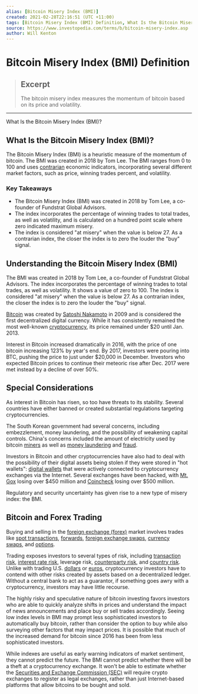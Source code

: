 ```yaml
---
alias: [Bitcoin Misery Index (BMI)]
created: 2021-02-28T22:16:51 (UTC +11:00)
tags: [Bitcoin Misery Index (BMI) Definition, What Is the Bitcoin Misery Index (BMI)?]
source: https://www.investopedia.com/terms/b/bitcoin-misery-index.asp
author: Will Kenton
---
```


# Bitcoin Misery Index (BMI) Definition

> ## Excerpt
> The bitcoin misery index measures the momentum of bitcoin based on its price and volatility.

---

What Is the Bitcoin Misery Index (BMI)?
## What Is the Bitcoin Misery Index (BMI)?

The Bitcoin Misery Index (BMI) is a heuristic measure of the momentum of bitcoin. The BMI was created in 2018 by Tom Lee. The BMI ranges from 0 to 100 and uses [contrarian](https://www.investopedia.com/terms/c/contrarian.asp) economic indicators, incorporating several different market factors, such as price, winning trades percent, and volatility.

### Key Takeaways

-   The Bitcoin Misery Index (BMI) was created in 2018 by Tom Lee, a co-founder of Fundstrat Global Advisors.
-   The index incorporates the percentage of winning trades to total trades, as well as volatility, and is calculated on a hundred point scale where zero indicated maximum misery.
-   The index is considered "at misery" when the value is below 27. As a contrarian index, the closer the index is to zero the louder the "buy" signal.

## Understanding the Bitcoin Misery Index (BMI)

The BMI was created in 2018 by Tom Lee, a co-founder of Fundstrat Global Advisors. The index incorporates the percentage of winning trades to total trades, as well as volatility. It shows a value of zero to 100. The index is considered "at misery" when the value is below 27. As a contrarian index, the closer the index is to zero the louder the "buy" signal.

[Bitcoin](https://www.investopedia.com/terms/b/bitcoin.asp) was created by [Satoshi Nakamoto](https://www.investopedia.com/terms/s/satoshi-nakamoto.asp) in 2009 and is considered the first decentralized digital currency. While it has consistently remained the most well-known [cryptocurrency](https://www.investopedia.com/terms/c/cryptocurrency.asp), its price remained under $20 until Jan. 2013.

Interest in Bitcoin increased dramatically in 2016, with the price of one bitcoin increasing 123% by year's end. By 2017, investors were pouring into BTC, pushing the price to just under $20,000 in December. Investors who expected Bitcoin prices to continue their meteoric rise after Dec. 2017 were met instead by a decline of over 50%.

## Special Considerations

As interest in Bitcoin has risen, so too have threats to its stability. Several countries have either banned or created substantial regulations targeting cryptocurrencies.

The South Korean government had several concerns, including embezzlement, money laundering, and the possibility of weakening capital controls. China's concerns included the amount of electricity used by bitcoin [miners](https://www.investopedia.com/terms/b/bitcoin-mining.asp) as well as [money laundering](https://www.investopedia.com/terms/m/moneylaundering.asp) and [fraud](https://www.investopedia.com/terms/f/fraud.asp).

Investors in Bitcoin and other cryptocurrencies have also had to deal with the possibility of their digital assets being stolen if they were stored in "hot wallets": [digital wallets](https://www.investopedia.com/terms/d/digital-wallet.asp) that were actively connected to cryptocurrency exchanges via the Internet. Several exchanges have been hacked, with [Mt. Gox](https://www.investopedia.com/terms/m/mt-gox.asp) losing over $450 million and [Coincheck](https://www.investopedia.com/terms/c/coincheck.asp) losing over $500 million.

Regulatory and security uncertainty has given rise to a new type of misery index: the BMI.

## Bitcoin and Forex Trading

Buying and selling in the [foreign exchange (forex)](https://www.investopedia.com/terms/f/foreign-exchange.asp) market involves trades like [spot transactions](https://www.investopedia.com/terms/s/spottrade.asp), [forwards](https://www.investopedia.com/terms/f/forwardcontract.asp), [foreign exchange swaps](https://www.investopedia.com/terms/f/foreign-currency-swaps.asp), [currency swaps](https://www.investopedia.com/terms/c/currencyswap.asp), and [options](https://www.investopedia.com/terms/o/option.asp).

Trading exposes investors to several types of risk, including [transaction risk](https://www.investopedia.com/terms/t/transactionrisk.asp), [interest rate risk](https://www.investopedia.com/terms/i/interestraterisk.asp), leverage risk, [counterparty risk](https://www.investopedia.com/terms/c/counterpartyrisk.asp), and [country risk](https://www.investopedia.com/terms/c/countryrisk.asp). Unlike with trading U.S. [dollars](https://www.investopedia.com/terms/forex/u/usd-united-states-dollar.asp) or [euros](https://www.investopedia.com/terms/e/euro.asp), cryptocurrency investors have to contend with other risks created by assets based on a decentralized ledger. Without a central bank to act as a guarantor, if something goes awry with a cryptocurrency, investors may have little recourse.

The highly risky and speculative nature of bitcoin investing favors investors who are able to quickly analyze shifts in prices and understand the impact of news announcements and place buy or sell trades accordingly. Seeing low index levels in BMI may prompt less sophisticated investors to automatically buy bitcoin, rather than consider the option to buy while also surveying other factors that may impact prices. It is possible that much of the increased demand for bitcoin since 2016 has been from less sophisticated investors.

While indexes are useful as early warning indicators of market sentiment, they cannot predict the future. The BMI cannot predict whether there will be a theft at a cryptocurrency exchange. It won't be able to estimate whether the [Securities and Exchange Commission (SEC)](https://www.investopedia.com/terms/s/sec.asp) will require crypto exchanges to register as legal exchanges, rather than just Internet-based platforms that allow bitcoins to be bought and sold.
